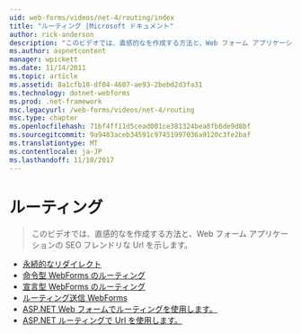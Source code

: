 ```yaml
---
uid: web-forms/videos/net-4/routing/index
title: "ルーティング |Microsoft ドキュメント"
author: rick-anderson
description: "このビデオでは、直感的なを作成する方法と、Web フォーム アプリケーションの SEO フレンドリな Url を示します。"
ms.author: aspnetcontent
manager: wpickett
ms.date: 11/14/2011
ms.topic: article
ms.assetid: 8a1cfb18-df04-4607-ae93-2bebd2d3fa31
ms.technology: dotnet-webforms
ms.prod: .net-framework
msc.legacyurl: /web-forms/videos/net-4/routing
msc.type: chapter
ms.openlocfilehash: 71bf4ff11d5cead001ce381324bea8fb6de9d8bf
ms.sourcegitcommit: 9a9483aceb34591c97451997036a9120c3fe2baf
ms.translationtype: MT
ms.contentlocale: ja-JP
ms.lasthandoff: 11/10/2017
---
```

<a name="routing"></a>ルーティング
====================
> このビデオでは、直感的なを作成する方法と、Web フォーム アプリケーションの SEO フレンドリな Url を示します。


- [永続的なリダイレクト](aspnet-4-quick-hit-permanent-redirect.md)
- [命令型 WebForms のルーティング](aspnet-4-quick-hit-imperative-webforms-routing.md)
- [宣言型 WebForms のルーティング](aspnet-4-quick-hit-declarative-webforms-routing.md)
- [ルーティング送信 WebForms](aspnet-4-quick-hit-outbound-webforms-routing.md)
- [ASP.NET Web フォームでルーティングを使用します。](how-do-i-use-routing-with-aspnet-web-forms.md)
- [ASP.NET ルーティングで Url を使用します。](how-do-i-work-with-urls-in-aspnet-routing.md)
